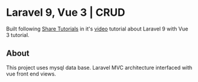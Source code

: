 # Laravel 9, Vue 3 | CRUD
Built following [Share Tutorials]("https://www.youtube.com/channel/UCgME7xUx_PrCdphF2k8bupg") in it's [video]("https://www.youtube.com/watch?v=kqkzl9TPW5E") tutorial about Laravel 9 with Vue 3 tutorial.
## About
This project uses mysql data base. Laravel MVC architecture interfaced with vue front end views.
<!-- ## Steps
```
git clone https://github.com/joaoperigo/laravel9-vue3
cd laravel9-vue
```
### Install dependencies
```
npm install
```
### Keep a terminal running this:
```
php artisan serve
```
### And in another teminal keep this:
```
php artisan serve
``` -->
